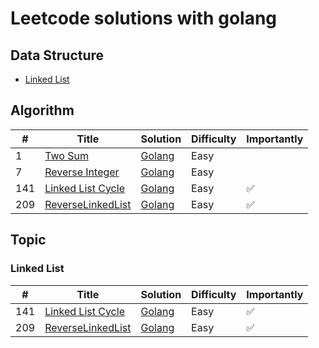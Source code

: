 # Leetcode solutions with golang

## Data Structure
* [Linked List](#linked-list)


## Algorithm 
| # | Title | Solution | Difficulty | Importantly |
|--- | --- | ---| --- | --- |
| 1 | [Two Sum](https://leetcode.com/problems/two-sum/) | [Golang](algorithms/0001.TwoSum/0001.TwoSum.go) | Easy |
| 7 | [Reverse Integer](https://leetcode.com/problems/reverse-integer/) | [Golang](algorithms/0007.ReverseInteger/0007.ReverseInteger.go) | Easy |
| 141 | [Linked List Cycle](https://leetcode.com/problems/linked-list-cycle/) | [Golang](algorithms/0141.LinkedListCycle/0141.LinkedListCycle.go) | Easy | ✅ |
| 209 | [ReverseLinkedList](https://leetcode.com/problems/reverse-linked-list/) | [Golang](algorithms/0209.ReverseLinkedList/0209.ReverseLinkedList.go) | Easy | ✅ |


## Topic
### Linked List
| # | Title | Solution | Difficulty | Importantly |
|--- | --- | ---| --- | --- |
| 141 | [Linked List Cycle](https://leetcode.com/problems/linked-list-cycle/) | [Golang](algorithms/0141.LinkedListCycle/0141.LinkedListCycle.go) | Easy | ✅ |
| 209 | [ReverseLinkedList](https://leetcode.com/problems/reverse-linked-list/) | [Golang](algorithms/0209.ReverseLinkedList/0209.ReverseLinkedList.go) | Easy | ✅ |
